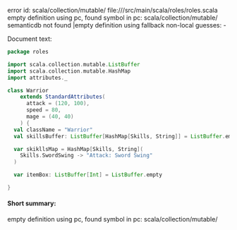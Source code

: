 error id: scala/collection/mutable/
file://<WORKSPACE>/src/main/scala/roles/roles.scala
empty definition using pc, found symbol in pc: scala/collection/mutable/
semanticdb not found
|empty definition using fallback
non-local guesses:
	 -

Document text:

```scala
package roles

import scala.collection.mutable.ListBuffer
import scala.collection.mutable.HashMap
import attributes._

class Warrior
    extends StandardAttributes(
      attack = (120, 100),
      speed = 80,
      mage = (40, 40)
    ) {
  val className = "Warrior"
  val skillsBuffer: ListBuffer[HashMap[Skills, String]] = ListBuffer.empty

  var skikllsMap = HashMap[Skills, String](
    Skills.SwordSwing -> "Attack: Sword Swing"
  )

  var itemBox: ListBuffer[Int] = ListBuffer.empty

}

```

#### Short summary: 

empty definition using pc, found symbol in pc: scala/collection/mutable/